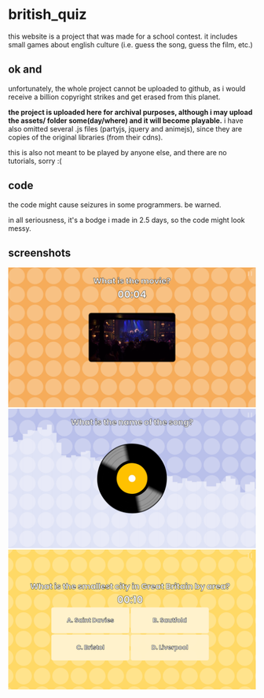 ﻿# british_quiz

this website is a project that was made for a school contest. it includes small games about english culture (i.e. guess the song, guess the film, etc.)

## ok and

unfortunately, the whole project cannot be uploaded to github, as i would receive a billion copyright strikes and get erased from this planet.

**the project is uploaded here for archival purposes, although i may upload the assets/ folder some(day/where) and it will become playable.**
i have also omitted several .js files (partyjs, jquery and animejs), since they are copies of the original libraries (from their cdns).

this is also not meant to be played by anyone else, and there are no tutorials, sorry :(

## code

the code might cause seizures in some programmers. be warned.

in all seriousness, it's a bodge i made in 2.5 days, so the code might look messy.

## screenshots

<img alt="" src="images/1.png">
<img alt="" src="images/2.png">
<img alt="" src="images/3.png">